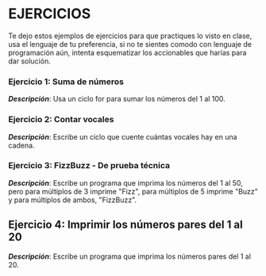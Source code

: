 # EJERCICIOS

Te dejo estos ejemplos de ejercicios para que practiques lo visto en clase, usa el lenguaje de tu preferencia, si no te sientes comodo con lenguaje de programación aún, intenta esquematizar los accionables que harías para dar solución.


### Ejercicio 1: Suma de números

***Descripción***: Usa un ciclo for para sumar los números del 1 al 100.

### Ejercicio 2: Contar vocales

***Descripción***: Escribe un ciclo que cuente cuántas vocales hay en una cadena.

### Ejercicio 3: FizzBuzz -  De prueba técnica

***Descripción***: Escribe un programa que imprima los números del 1 al 50, pero para múltiplos de 3 imprime "Fizz", para múltiplos de 5 imprime "Buzz" y para múltiplos de ambos, "FizzBuzz".

## Ejercicio 4: Imprimir los números pares del 1 al 20

***Descripción***: Escribe un programa que imprima los números pares del 1 al 20.
